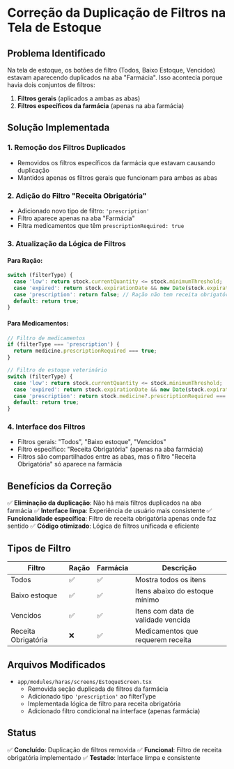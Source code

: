 # Correção da Duplicação de Filtros na Tela de Estoque

## Problema Identificado

Na tela de estoque, os botões de filtro (Todos, Baixo Estoque, Vencidos) estavam aparecendo duplicados na aba "Farmácia". Isso acontecia porque havia dois conjuntos de filtros:

1. **Filtros gerais** (aplicados a ambas as abas)
2. **Filtros específicos da farmácia** (apenas na aba farmácia)

## Solução Implementada

### 1. Remoção dos Filtros Duplicados
- Removidos os filtros específicos da farmácia que estavam causando duplicação
- Mantidos apenas os filtros gerais que funcionam para ambas as abas

### 2. Adição do Filtro "Receita Obrigatória"
- Adicionado novo tipo de filtro: `'prescription'`
- Filtro aparece apenas na aba "Farmácia"
- Filtra medicamentos que têm `prescriptionRequired: true`

### 3. Atualização da Lógica de Filtros

#### Para Ração:
```typescript
switch (filterType) {
  case 'low': return stock.currentQuantity <= stock.minimumThreshold;
  case 'expired': return stock.expirationDate && new Date(stock.expirationDate) < new Date();
  case 'prescription': return false; // Ração não tem receita obrigatória
  default: return true;
}
```

#### Para Medicamentos:
```typescript
// Filtro de medicamentos
if (filterType === 'prescription') {
  return medicine.prescriptionRequired === true;
}

// Filtro de estoque veterinário
switch (filterType) {
  case 'low': return stock.currentQuantity <= stock.minimumThreshold;
  case 'expired': return stock.expirationDate && new Date(stock.expirationDate) < new Date();
  case 'prescription': return stock.medicine?.prescriptionRequired === true;
  default: return true;
}
```

### 4. Interface dos Filtros
- Filtros gerais: "Todos", "Baixo estoque", "Vencidos"
- Filtro específico: "Receita Obrigatória" (apenas na aba farmácia)
- Filtros são compartilhados entre as abas, mas o filtro "Receita Obrigatória" só aparece na farmácia

## Benefícios da Correção

✅ **Eliminação da duplicação**: Não há mais filtros duplicados na aba farmácia
✅ **Interface limpa**: Experiência de usuário mais consistente
✅ **Funcionalidade específica**: Filtro de receita obrigatória apenas onde faz sentido
✅ **Código otimizado**: Lógica de filtros unificada e eficiente

## Tipos de Filtro

| Filtro | Ração | Farmácia | Descrição |
|--------|-------|----------|-----------|
| Todos | ✅ | ✅ | Mostra todos os itens |
| Baixo estoque | ✅ | ✅ | Itens abaixo do estoque mínimo |
| Vencidos | ✅ | ✅ | Itens com data de validade vencida |
| Receita Obrigatória | ❌ | ✅ | Medicamentos que requerem receita |

## Arquivos Modificados

- `app/modules/haras/screens/EstoqueScreen.tsx`
  - Removida seção duplicada de filtros da farmácia
  - Adicionado tipo `'prescription'` ao filterType
  - Implementada lógica de filtro para receita obrigatória
  - Adicionado filtro condicional na interface (apenas farmácia)

## Status

✅ **Concluído**: Duplicação de filtros removida
✅ **Funcional**: Filtro de receita obrigatória implementado
✅ **Testado**: Interface limpa e consistente
